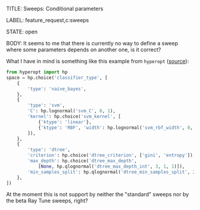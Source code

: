 TITLE:
Sweeps: Conditional parameters

LABEL:
feature_request,c:sweeps

STATE:
open

BODY:
It seems to me that there is currently no way to define a sweep where some parameters depends on another one, is it correct?

What I have in mind is something like this example from `hyperopt` ([source](https://github.com/hyperopt/hyperopt/wiki/FMin#22-a-search-space-example-scikit-learn)):

```python
from hyperopt import hp
space = hp.choice('classifier_type', [
    {
        'type': 'naive_bayes',
    },
    {
        'type': 'svm',
        'C': hp.lognormal('svm_C', 0, 1),
        'kernel': hp.choice('svm_kernel', [
            {'ktype': 'linear'},
            {'ktype': 'RBF', 'width': hp.lognormal('svm_rbf_width', 0, 1)},
        ]),
    },
    {
        'type': 'dtree',
        'criterion': hp.choice('dtree_criterion', ['gini', 'entropy']),
        'max_depth': hp.choice('dtree_max_depth',
            [None, hp.qlognormal('dtree_max_depth_int', 3, 1, 1)]),
        'min_samples_split': hp.qlognormal('dtree_min_samples_split', 2, 1, 1),
    },
])
```

At the moment this is not support by neither the "standard" sweeps nor by the beta Ray Tune sweeps, right?

